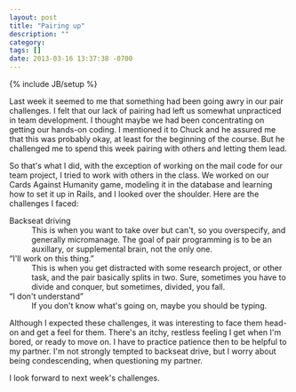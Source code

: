 ```yaml
---
layout: post
title: "Pairing up"
description: ""
category:
tags: []
date: 2013-03-16 13:37:38 -0700
---
```

{% include JB/setup %}

Last week it seemed to me that something had been going awry in our
pair challenges. I felt that our lack of pairing had left us somewhat
unpracticed in team development. I thought maybe we had been
concentrating on getting our hands-on coding. I mentioned it to Chuck
and he assured me that this was probably okay, at least for the
beginning of the course. But he challenged me to spend this week
pairing with others and letting them lead.

So that's what I did, with the exception of working on the mail code
for our team project, I tried to work with others in the class. We
worked on our Cards Against Humanity game, modeling it in the database
and learning how to set it up in Rails, and I looked over the
shoulder. Here are the challenges I faced:

<dl> 
<dt>Backseat driving</dt> 

<dd>This is when you want to take over but can't, so you overspecify,
and generally micromanage. The goal of pair programming is to be an
auxillary, or supplemental brain, not the only one.</dd>

<dt>&ldquo;I'll work on this thing.&rdquo;</dt>

<dd>This is when you get distracted with some research project, or
other task, and the pair basically splits in two. Sure, sometimes you
have to divide and conquer, but sometimes, divided, you fall.</dd>

<dt>&ldquo;I don't understand&rdquo;</dt>

<dd>If you don't know what's going on, maybe you should be typing.</dd>

</dl>

Although I expected these challenges, it was interesting to face them
head-on and get a feel for them. There's an itchy, restless feeling I
get when I'm bored, or ready to move on. I have to practice patience
then to be helpful to my partner. I'm not strongly tempted to backseat
drive, but I worry about being condescending, when questioning my
partner.

I look forward to next week's challenges.
